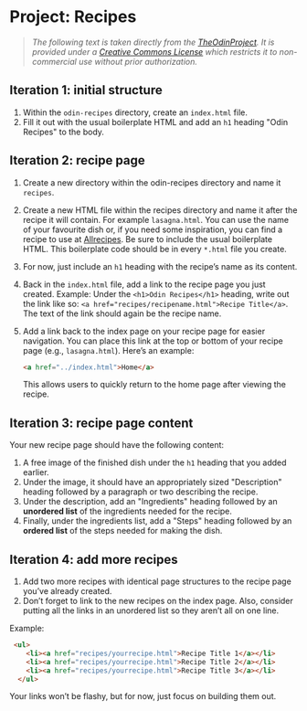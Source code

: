 # Project: Recipes

> *The following text is taken directly from the [TheOdinProject](https://www.theodinproject.com). It is provided under
> a [Creative Commons License](https://github.com/TheOdinProject/curriculum/blob/main/license.md) which restricts it to
> non-commercial use without prior authorization.*


## Iteration 1: initial structure

1. Within the `odin-recipes` directory, create an `index.html` file.
2. Fill it out with the usual boilerplate HTML and add an `h1` heading "Odin Recipes" to the body.

## Iteration 2: recipe page

1. Create a new directory within the odin-recipes directory and name it `recipes`.
2. Create a new HTML file within the recipes directory and name it after the recipe it will contain. For example
   `lasagna.html`. You can use the name of your favourite dish or, if you need some inspiration, you can find a recipe
   to use at [Allrecipes](https://www.allrecipes.com/). Be sure to include the usual boilerplate HTML. This boilerplate
   code should be in every `*.html` file you create.
3. For now, just include an `h1` heading with the recipe’s name as its content.
4. Back in the `index.html` file, add a link to the recipe page you just created. Example: Under the
   `<h1>Odin Recipes</h1>` heading, write out the link like so: `<a href="recipes/recipename.html">Recipe Title</a>`.
   The text of the link should again be the recipe name.
5. Add a link back to the index page on your recipe page for easier navigation. You can place this link at the top or
   bottom of your recipe page (e.g., `lasagna.html`). Here’s an example:

    ```html
    <a href="../index.html">Home</a>
    ```

    This allows users to quickly return to the home page after viewing the recipe.

## Iteration 3: recipe page content

Your new recipe page should have the following content:

1. A free image of the finished dish under the `h1` heading that you added earlier.
2. Under the image, it should have an appropriately sized "Description" heading followed by a paragraph or two
   describing the recipe.
3. Under the description, add an "Ingredients" heading followed by an **unordered list** of the ingredients needed for
   the recipe.
4. Finally, under the ingredients list, add a "Steps" heading followed by an **ordered list** of the steps needed for making
   the dish.

## Iteration 4: add more recipes

1. Add two more recipes with identical page structures to the recipe page you’ve already created.
2. Don’t forget to link to the new recipes on the index page. Also, consider putting all the links in an unordered list
   so they aren’t all on one line.

Example:

```html
 <ul>
    <li><a href="recipes/yourrecipe.html">Recipe Title 1</a></li>
    <li><a href="recipes/yourrecipe.html">Recipe Title 2</a></li>
    <li><a href="recipes/yourrecipe.html">Recipe Title 3</a></li>
  </ul>
```

Your links won’t be flashy, but for now, just focus on building them out.
